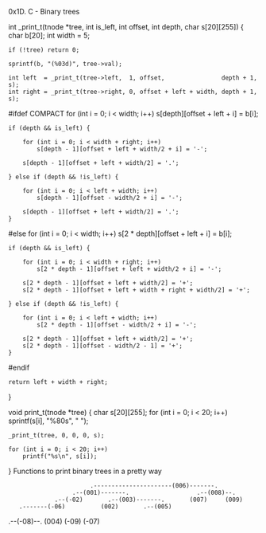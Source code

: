 0x1D. C - Binary trees

int _print_t(tnode *tree, int is_left, int offset, int depth, char s[20][255])
{
    char b[20];
    int width = 5;

    if (!tree) return 0;

    sprintf(b, "(%03d)", tree->val);

    int left  = _print_t(tree->left,  1, offset,                depth + 1, s);
    int right = _print_t(tree->right, 0, offset + left + width, depth + 1, s);

#ifdef COMPACT
    for (int i = 0; i < width; i++)
        s[depth][offset + left + i] = b[i];

    if (depth && is_left) {

        for (int i = 0; i < width + right; i++)
            s[depth - 1][offset + left + width/2 + i] = '-';

        s[depth - 1][offset + left + width/2] = '.';

    } else if (depth && !is_left) {

        for (int i = 0; i < left + width; i++)
            s[depth - 1][offset - width/2 + i] = '-';

        s[depth - 1][offset + left + width/2] = '.';
    }
#else
    for (int i = 0; i < width; i++)
        s[2 * depth][offset + left + i] = b[i];

    if (depth && is_left) {

        for (int i = 0; i < width + right; i++)
            s[2 * depth - 1][offset + left + width/2 + i] = '-';

        s[2 * depth - 1][offset + left + width/2] = '+';
        s[2 * depth - 1][offset + left + width + right + width/2] = '+';

    } else if (depth && !is_left) {

        for (int i = 0; i < left + width; i++)
            s[2 * depth - 1][offset - width/2 + i] = '-';

        s[2 * depth - 1][offset + left + width/2] = '+';
        s[2 * depth - 1][offset - width/2 - 1] = '+';
    }
#endif

    return left + width + right;
}

void print_t(tnode *tree)
{
    char s[20][255];
    for (int i = 0; i < 20; i++)
        sprintf(s[i], "%80s", " ");

    _print_t(tree, 0, 0, 0, s);

    for (int i = 0; i < 20; i++)
        printf("%s\n", s[i]);
}
Functions to print binary trees in a pretty way

                           .----------------------(006)-------.
                      .--(001)-------.                   .--(008)--.
                 .--(-02)       .--(003)-------.       (007)     (009)
       .-------(-06)          (002)       .--(005)
  .--(-08)--.                           (004)
(-09)     (-07)

